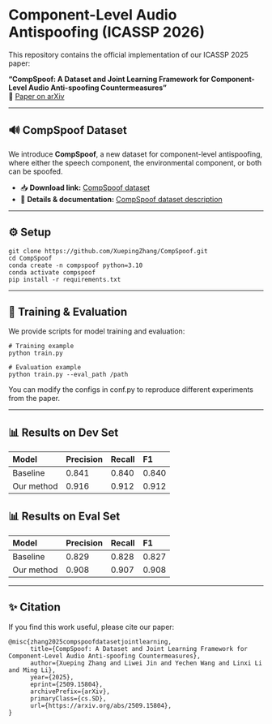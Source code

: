 # &#x20;Component-Level Audio Antispoofing (ICASSP 2026)

This repository contains the official implementation of our ICASSP 2025 paper:

**“**CompSpoof: A Dataset and Joint Learning Framework for Component-Level Audio Anti-spoofing Countermeasures**”**\
📄 [Paper on arXiv](https://arxiv.org/abs/2509.15804)

***

## 🔊 CompSpoof Dataset

We introduce **CompSpoof**, a new dataset for component-level antispoofing, where either the speech component, the environmental component, or both can be spoofed.

*   📥 **Download link:** [CompSpoof dataset](https://huggingface.co/datasets/XuepingZhang/CompSpoof/)
*   📖 **Details & documentation:** [CompSpoof dataset description](https://xuepingzhang.github.io/CompSpoof-dataset/)

***

## ⚙️ Setup

```
git clone https://github.com/XuepingZhang/CompSpoof.git
cd CompSpoof
conda create -n compspoof python=3.10
conda activate compspoof
pip install -r requirements.txt
```

***

## 🚀 Training & Evaluation

We provide scripts for model training and evaluation:

    # Training example
    python train.py

    # Evaluation example
    python train.py --eval_path /path

You can modify the configs in conf.py to reproduce different experiments from the paper.

***

## 📊 Results on Dev Set

| Model      | Precision | Recall | F1     |
| :--------- | :-------- | :----- | :----- |
| Baseline   | 0.841     | 0.840  | 0.840  |
| Our method | 0.916     | 0.912  | 0.912  |

## 📊 Results on Eval Set

| Model      | Precision | Recall | F1    |
| :--------- | :-------- | :----- | :---- |
| Baseline   | 0.829     | 0.828  | 0.827 |
| Our method | 0.908     |  0.907 | 0.908 |

***

## ✨ Citation

If you find this work useful, please cite our paper:

```
@misc{zhang2025compspoofdatasetjointlearning,
      title={CompSpoof: A Dataset and Joint Learning Framework for Component-Level Audio Anti-spoofing Countermeasures}, 
      author={Xueping Zhang and Liwei Jin and Yechen Wang and Linxi Li and Ming Li},
      year={2025},
      eprint={2509.15804},
      archivePrefix={arXiv},
      primaryClass={cs.SD},
      url={https://arxiv.org/abs/2509.15804}, 
}
```

